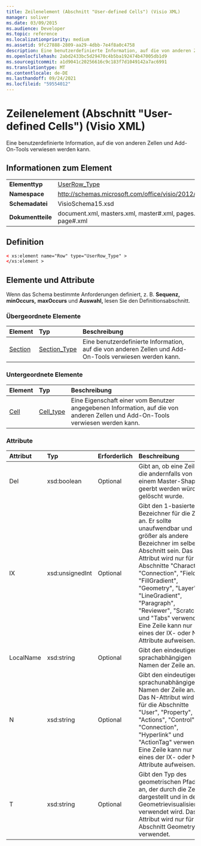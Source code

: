 ```yaml
---
title: Zeilenelement (Abschnitt "User-defined Cells") (Visio XML)
manager: soliver
ms.date: 03/09/2015
ms.audience: Developer
ms.topic: reference
ms.localizationpriority: medium
ms.assetid: 9fc27888-2809-aa29-4dbb-7e4f8a0c4758
description: Eine benutzerdefinierte Information, auf die von anderen Zellen und Add-On-Tools verwiesen werden kann.
ms.openlocfilehash: 2abd2433bc5d29470c4b5ba192474b47005db1d9
ms.sourcegitcommit: a1d9041c20256616c9c183f7d1049142a7ac6991
ms.translationtype: MT
ms.contentlocale: de-DE
ms.lasthandoff: 09/24/2021
ms.locfileid: "59554012"
---
```

# <a name="row-element-user-defined-cells-section-visio-xml"></a>Zeilenelement (Abschnitt "User-defined Cells") (Visio XML)

Eine benutzerdefinierte Information, auf die von anderen Zellen und Add-On-Tools verwiesen werden kann.
  
## <a name="element-information"></a>Informationen zum Element

|||
|:-----|:-----|
|**Elementtyp** <br/> |[UserRow_Type](userrow_type-complextypevisio-xml.md) <br/> |
|**Namespace** <br/> |http://schemas.microsoft.com/office/visio/2012/main  <br/> |
|**Schemadatei** <br/> |VisioSchema15.xsd  <br/> |
|**Dokumentteile** <br/> |document.xml, masters.xml, master#.xml, pages.xml, page#.xml  <br/> |
   
## <a name="definition"></a>Definition

```XML
< xs:element name="Row" type="UserRow_Type" >
</xs:element >
```

## <a name="elements-and-attributes"></a>Elemente und Attribute

Wenn das Schema bestimmte Anforderungen definiert, z. B. **Sequenz,** **minOccurs,** **maxOccurs** und **Auswahl,** lesen Sie den Definitionsabschnitt. 
  
### <a name="parent-elements"></a>Übergeordnete Elemente

|**Element**|**Typ**|**Beschreibung**|
|:-----|:-----|:-----|
|[Section](section-element-sheet_type-complextypevisio-xml.md) <br/> |[Section_Type](section_type-complextypevisio-xml.md) <br/> |Eine benutzerdefinierte Information, auf die von anderen Zellen und Add-On-Tools verwiesen werden kann.  <br/> |
   
### <a name="child-elements"></a>Untergeordnete Elemente

|**Element**|**Typ**|**Beschreibung**|
|:-----|:-----|:-----|
|[Cell](cell-element-user-defined-cells-sectionvisio-xml.md) <br/> |[Cell_type](cell_type-complextypevisio-xml.md) <br/> |Eine Eigenschaft einer vom Benutzer angegebenen Information, auf die von anderen Zellen und Add-On-Tools verwiesen werden kann.  <br/> |
   
### <a name="attributes"></a>Attribute

|**Attribut**|**Typ**|**Erforderlich**|**Beschreibung**|**Mögliche Werte**|
|:-----|:-----|:-----|:-----|:-----|
|Del  <br/> |xsd:boolean  <br/> |Optional  <br/> |Gibt an, ob eine Zeile, die andernfalls von einem Master-Shape geerbt werden würde, gelöscht wurde.  <br/> |Werte des Typs "xsd:boolean".  <br/> |
|IX  <br/> |xsd:unsignedInt  <br/> |Optional  <br/> |Gibt den 1-basierten Bezeichner für die Zeile an. Er sollte unaufwendbar und größer als andere Bezeichner im selben Abschnitt sein. Das IX-Attribut wird nur für die Abschnitte "Character", "Connection", "Field", "FillGradient", "Geometry", "Layer", "LineGradient", "Paragraph", "Reviewer", "Scratch" und "Tabs" verwendet. Eine Zeile kann nur eines der IX- oder N-Attribute aufweisen.  <br/> |Werte des Typs "xsd:unsignedInt".  <br/> |
|LocalName  <br/> |xsd:string  <br/> |Optional  <br/> |Gibt den eindeutigen sprachabhängigen Namen der Zeile an.  <br/> |Werte des Typs "xsd:string".  <br/> |
|N  <br/> |xsd:string  <br/> |Optional  <br/> |Gibt den eindeutigen sprachunabhängigen Namen der Zeile an. Das N-Attribut wird nur für die Abschnitte "User", "Property", "Actions", "Control", "Connection", "Hyperlink" und "ActionTag" verwendet. Eine Zeile kann nur eines der IX- oder N-Attribute aufweisen.  <br/> |Werte des Typs "xsd:string".  <br/> |
|T  <br/> |xsd:string  <br/> |Optional  <br/> |Gibt den Typ des geometrischen Pfads an, der durch die Zeile dargestellt und in der Geometrievisualisierung verwendet wird. Das T-Attribut wird nur für den Abschnitt Geometry verwendet.  <br/> |Werte des Typs "xsd:string".  <br/> |
   

